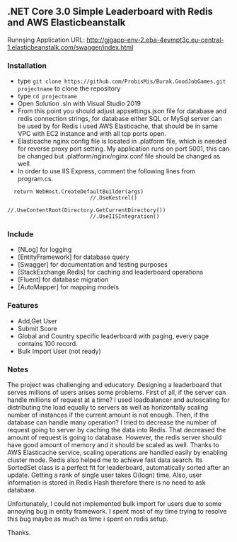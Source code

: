 ## .NET Core 3.0 Simple Leaderboard with Redis and AWS Elasticbeanstalk ##

Runnşing Application URL: http://gjgapp-env-2.eba-4evmpt3c.eu-central-1.elasticbeanstalk.com/swagger/index.html

### Installation ###

* type `git clone https://github.com/ProbisMis/Burak.GoodJobGames.git projectname` to clone the repository 
* type `cd projectname`
* Open Solution .sln with Visual Studio 2019
* From this point you should adjust appsettings.json file for database and redis connection strings, for database  either SQL or MySql server can be used by 
for Redis i used AWS Elasticache, that should be in same VPC with EC2 instance and with all tcp ports open. 
* Elasticache nginx config file is located in .platform file, which is needed for reverse proxy port setting. My application runs on port 5001, this can be changed but .platform/nginx/nginx.conf file should be changed as well.
* In order to use IIS Express, comment the following lines from program.cs.  
```
  return WebHost.CreateDefaultBuilder(args)
                          //.UseKestrel() 
                          //.UseContentRoot(Directory.GetCurrentDirectory())
                          //.UseIISIntegration()
```

### Include ###

* [NLog] for logging 
* [EntityFramework] for database query
* [Swagger] for documentation and testing purposes
* [StackExchange.Redis] for caching and leaderboard operations
* [Fluent] for database migration
* [AutoMapper] for mapping models

### Features ###

* Add,Get User 
* Submit Score
* Global and Country specific leaderboard with paging, every page contains 100 record. 
* Bulk Import User (not ready)

### Notes ###

The project was challenging and educatory. Designing a leaderboard that serves millions of users arises some problems. First of all, if the server can handle millions of request at a time? I used loadbalancer and autoscaling for distributing the load equally to servers as well as horizontally scaling number of instances if the current amount is not enough. Then, if the database can handle many operation? I tried to decrease the number of request going to server by caching the data into Redis. That decreased the amount of request is going to database. However, the redis server should have good amount of memory and it should be scaled as well. Thanks to AWS Elasticache service, scaling operations are handled easily by enabling cluster mode. Redis also helped me to achieve fast data search. Its SortedSet class is a perfect fit for leaderboard, automatically sorted after an update. Getting a rank of single user takes O(logn) time. Also, user information is stored in Redis Hash therefore there is no need to ask database. 

Unfortunately, I could not implemented bulk import for users due to some annoying bug in entity framework. I spent most of my time trying to resolve this bug maybe as much as time i spent on redis setup.

Thanks.
